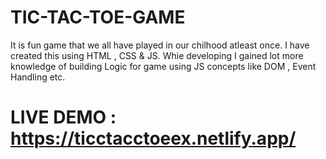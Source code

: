 # TIC-TAC-TOE-GAME
It is fun game that we all have played in our chilhood atleast once. I have created this using HTML , CSS &amp; JS. Whie developing I gained lot more knowledge of building Logic for game using JS concepts like DOM , Event Handling etc.
# LIVE DEMO : https://ticctacctoeex.netlify.app/
